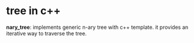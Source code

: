 # tree in c++

__nary_tree__: implements generic n-ary tree with c++ template. it provides an iterative way to traverse the tree.
